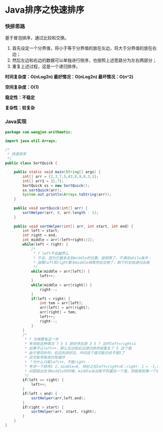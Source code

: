 # Java排序之快速排序

### 快排思路

基于冒泡排序，通过比较和交换。

1. 首先设定一个分界值，将小于等于分界值的放在左边，将大于分界值的放在右边；
2. 然后左边和右边的数据可以单独进行排序，也按照上述思路分为左右两部分；
3. 重复上述过程，这是一个递归排序。

**时间复杂度：O(nLog2n)    最好情况：O(nLog2n)    最坏情况：O(n^2)**

**空间复杂度：O(1)**

**稳定性：不稳定**

**复杂性：较复杂**

### Java实现

```java
package com.wangjun.arithmetic;

import java.util.Arrays;

/*
 * 快速排序
 */
public class SortQuick {

	public static void main(String[] args) {
		int[] arr = {2,3,7,5,43,8,9,0,3,1};
		int[] arr1 = {5,7};
		SortQuick ss = new SortQuick();
		ss.sortQuick(arr);
		System.out.println(Arrays.toString(arr));
	}
	
	public void sortQuick(int[] arr) {
		sortHelper(arr, 0, arr.length - 1);
	}
	
	public void sortHelper(int[] arr, int start, int end) {
		int left = start;
		int right = end;
		int middle = arr[(left+right)/2];
		while(left < right) {
			/*
			 * ? left不会越界么
			 * 不会，因为它最多走到middle的位置，就相等了，不满足while条件；
			 * 就算left和right都与middle相等然后交换了，剩下的交给递归去做
			 */
			while(middle > arr[left]) {
				left++;
			}
			while(middle < arr[right]) {
				right--;
			}
			if(left < right) {
				int tem = arr[left];
				arr[left] = arr[right];
				arr[right] = tem;
				left++;
				right--;
			}
		}
		/*
		 * ? 为啥要有这一步
		 * 考虑到这种情况 7 5 3 排好序后是 3 5 7 这时left=right=1
		 * 如果不让left++，那么左边和右边递归排序就重复了 5 这个值
		 * 由于是同步的，右边先排好后，中间这个值可能已经不是5了
		 * 还可能导致迭代死循环
		 * ？为什么只能left++，不能right--
		 * 考虑一下排序1 2，middle=0, 排好之后left=right=0；right- 1 = -1,明显不对了！
		 * 问题就出在求middle的时候，middle永远取不到最后一个值，而能取到第一个值，所以left++不会越界。
		 */
		if(left == right) {
			left++;
		}
		if(left < end) {
			sortHelper(arr,left,end);
		}
		if(right > start) {
			sortHelper(arr, start, right);
		}
	}
}

```




